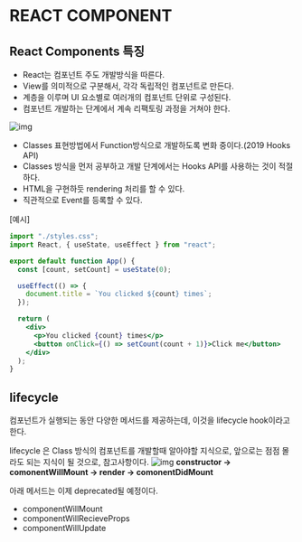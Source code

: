# REACT COMPONENT

## React Components 특징

- React는 컴포넌트 주도 개발방식을 따른다.
- View를 의미적으로 구분해서, 각각 독립적인 컴포넌트로 만든다.
- 계층을 이루며 UI 요소별로 여러개의 컴포넌트 단위로 구성된다.
- 컴포넌트 개발하는 단계에서 계속 리팩토링 과정을 거쳐야 한다.

![img](https://cdn.rawgit.com/westeezy/ReactJS-Bootcamp/master/walkthroughs/slides/day2/img/react_component_hierarchy.png)

- Classes 표현방법에서 Function방식으로 개발하도록 변화 중이다.(2019 Hooks API)
- Classes 방식을 먼저 공부하고 개발 단계에서는 Hooks API를 사용하는 것이 적절하다.
- HTML을 구현하듯 rendering 처리를 할 수 있다.
- 직관적으로 Event를 등록할 수 있다.

[예시]

```jsx
import "./styles.css";
import React, { useState, useEffect } from "react";

export default function App() {
  const [count, setCount] = useState(0);

  useEffect(() => {
    document.title = `You clicked ${count} times`;
  });

  return (
    <div>
      <p>You clicked {count} times</p>
      <button onClick={() => setCount(count + 1)}>Click me</button>
    </div>
  );
}
```



## lifecycle

컴포넌트가 실행되는 동안 다양한 메서드를 제공하는데, 이것을 lifecycle hook이라고 한다.

lifecycle 은 Class 방식의 컴포넌트를 개발할때 알아야할 지식으로, 앞으로는 점점 몰라도 되는 지식이 될 것으로, 참고사항이다.
![img](https://cdn-images-1.medium.com/max/800/1*_drMYY_IEgboMS4RhvC-lQ.png)
**constructor -> comonentWillMount -> render -> comonentDidMount**



아래 메서드는 이제 deprecated될 예정이다.

- componentWillMount
- componentWillRecieveProps
- componentWillUpdate